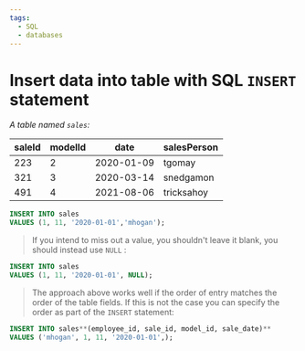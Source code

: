 ```yaml
---
tags:
  - SQL
  - databases
---
```


# Insert data into table with SQL `INSERT` statement

_A table named `sales`:_

| saleId | modelId | date       | salesPerson |
| ------ | ------- | ---------- | ----------- |
| 223    | 2       | 2020-01-09 | tgomay      |
| 321    | 3       | 2020-03-14 | snedgamon   |
| 491    | 4       | 2021-08-06 | tricksahoy  |

```sql
INSERT INTO sales
VALUES (1, 11, '2020-01-01','mhogan');
```

> If you intend to miss out a value, you shouldn't leave it blank, you should
> instead use `NULL` :

```sql
INSERT INTO sales
VALUES (1, 11, '2020-01-01', NULL);
```

> The approach above works well if the order of entry matches the order of the
> table fields. If this is not the case you can specify the order as part of the
> `INSERT` statement:

```sql
INSERT INTO sales**(employee_id, sale_id, model_id, sale_date)**
VALUES ('mhogan', 1, 11, '2020-01-01',);
```
